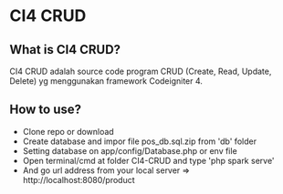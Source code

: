 # CI4 CRUD

## What is CI4 CRUD?

CI4 CRUD adalah source code program CRUD (Create, Read, Update, Delete) yg menggunakan framework Codeigniter 4.

## How to use?

- Clone repo or download
- Create database and impor file pos_db.sql.zip from 'db' folder
- Setting database on app/config/Database.php or env file
- Open terminal/cmd at folder CI4-CRUD and type 'php spark serve'
- And go url address from your local server => http://localhost:8080/product
